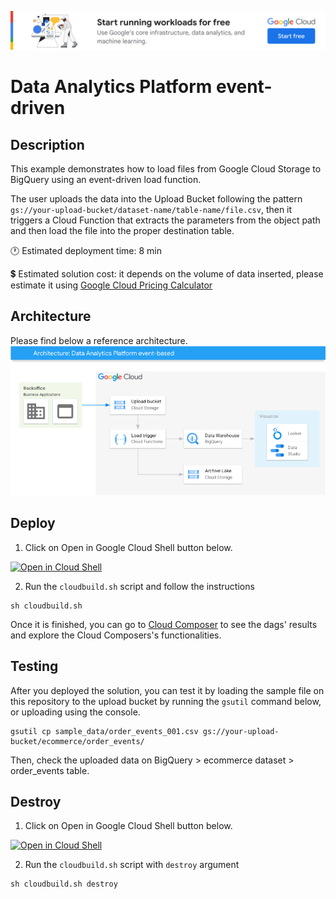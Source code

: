 [![banner](../banner.png)](https://cloud.google.com/?utm_source=github&utm_medium=referral&utm_campaign=GCP&utm_content=packages_repository_banner)

# Data Analytics Platform event-driven

## Description

This example demonstrates how to load files from Google Cloud Storage to BigQuery using an event-driven load function. 

The user uploads the data into the Upload Bucket following the pattern `gs://your-upload-bucket/dataset-name/table-name/file.csv`, then it triggers a Cloud Function that extracts the parameters from the object path and then load the file into the proper destination table.

:clock1: Estimated deployment time: 8 min

:heavy_dollar_sign: Estimated solution cost: it depends on the volume of data inserted, please estimate it using [Google Cloud Pricing Calculator](https://cloud.google.com/products/calculator)


## Architecture
Please find below a reference architecture.
![architecture](architecture.png)

## Deploy

1. Click on Open in Google Cloud Shell button below.
<a href="https://ssh.cloud.google.com/cloudshell/editor?cloudshell_git_repo=https://github.com/GoogleCloudPlatform/click-to-deploy-solutions&cloudshell_workspace=data-analytics-platform-event-driven" target="_new">
    <img alt="Open in Cloud Shell" src="https://gstatic.com/cloudssh/images/open-btn.svg">
</a>

2. Run the `cloudbuild.sh` script and follow the instructions
```
sh cloudbuild.sh
```

Once it is finished, you can go to [Cloud Composer](https://console.cloud.google.com/composer/environments) to see the dags' results and explore the Cloud Composers's functionalities.


## Testing
After you deployed the solution, you can test it by loading the sample file on this repository to the upload bucket by running the `gsutil` command below, or uploading using the console.
```
gsutil cp sample_data/order_events_001.csv gs://your-upload-bucket/ecommerce/order_events/
```

Then, check the uploaded data on BigQuery > ecommerce dataset > order_events table.

## Destroy

1. Click on Open in Google Cloud Shell button below.
<a href="https://ssh.cloud.google.com/cloudshell/editor?cloudshell_git_repo=https://github.com/GoogleCloudPlatform/click-to-deploy-solutions&cloudshell_workspace=data-analytics-platform-event-driven" target="_new">
    <img alt="Open in Cloud Shell" src="https://gstatic.com/cloudssh/images/open-btn.svg">
</a>

2. Run the `cloudbuild.sh` script with `destroy` argument
```
sh cloudbuild.sh destroy
```
